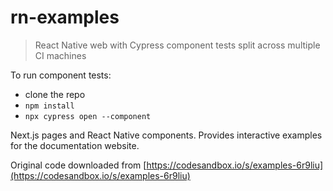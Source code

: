 # rn-examples

> React Native web with Cypress component tests split across multiple CI machines

To run component tests:

- clone the repo
- `npm install`
- `npx cypress open --component`

Next.js pages and React Native components. Provides interactive examples for the documentation website.

Original code downloaded from [https://codesandbox.io/s/examples-6r9liu](https://codesandbox.io/s/examples-6r9liu)
